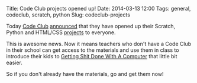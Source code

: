 Title: Code Club projects opened up!
Date: 2014-03-13 12:00
Tags: general, codeclub, scratch, python
Slug: codeclub-projects

Today [Code Club](https://www.codeclub.org.uk/) [announced](http://blog.codeclub.org.uk/2014/03/13/so-open-much-access-all-of-the-code-club-projects-are-online/) that they have opened up their Scratch, Python and HTML/CSS [projects](https://www.codeclub.org.uk/projects) to everyone.

This is awesome news. Now it means teachers who don't have a Code Club in their school can get access to the materials and use them in class to introduce their kids to [Getting Shit Done With A Computer](http://coding2learn.org/blog/2014/02/12/what-exactly-are-we-teaching-anyway/) that little bit easier.

So if you don't already have the materials, go and get them now!
